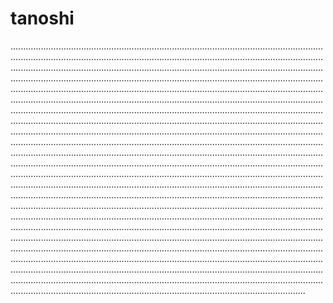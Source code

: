 # tanoshi
.........................................................................................................................................................................................................................................................................................................................................................................................................................................................................................................................................................................................................................................................................................................................................................................................................................................................................................................................................................................................................................................................................................................................................................................................................................................................................................................................................................................................................................................................................................................................................................................................................................................................................................................................................................................................................................................................................................................................................................................................................................................................................................................................................................................................................................................................................................................................................................................................................................................................................................................................................................................................................................................................................................................................................................................................................................................................................................................................................................................................................................................................................................